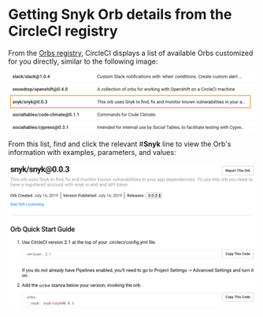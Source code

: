 # Getting Snyk Orb details from the CircleCI registry

From the [Orbs registry](https://circleci.com/orbs/registry/), CircleCI displays a list of available Orbs customized for you directly, similar to the following image:

![](../../../.gitbook/assets/uuid-10d3ba7f-799b-45a9-5c8e-b2abe9aab955-en.png)

From this list, find and click the relevant \#**Snyk** line to view the Orb's information with examples, parameters, and values:

![](../../../.gitbook/assets/uuid-ce212e67-b7ac-3cf7-4772-c84f6897aed9-en.png)

